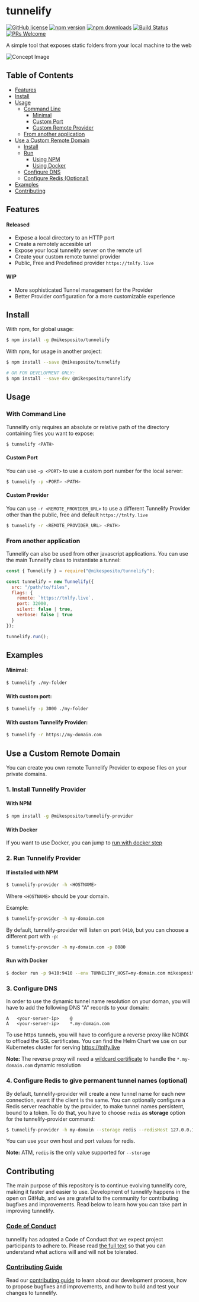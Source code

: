 # tunnelify

[![GitHub license](https://img.shields.io/badge/license-MIT-blue.svg)](https://github.com/mikesposito/tunnelify/blob/master/LICENSE)
[![npm version](https://img.shields.io/npm/v/@mikesposito/tunnelify.svg?style=flat)](https://www.npmjs.com/package/@mikesposito/tunnelify)
[![npm downloads](https://img.shields.io/npm/dm/@mikesposito/tunnelify.svg?style=flat-square)](http://npm-stat.com/charts.html?package=@mikesposito/tunnelify)
[![Build Status](https://www.travis-ci.com/mikesposito/tunnelify.svg?branch=master)](https://www.travis-ci.com/mikesposito/tunnelify) [![PRs Welcome](https://img.shields.io/badge/PRs-welcome-brightgreen.svg)](https://github.com/mikesposito/tunnelify/blob/master/CONTRIBUTING.md)

A simple tool that exposes static folders from your local machine to the web

![Concept Image](https://tunnelify.s3.eu-west-1.amazonaws.com/concept.png)

## Table of Contents

- [Features](#features)
- [Install](#install)
- [Usage](#usage)
  - [Command Line](#with-command-line)
    - [Minimal](#minimal)
    - [Custom Port](#custom-port)
    - [Custom Remote Provider](#custom-provider)
  - [From another application](#from-another-application)
- [Use a Custom Remote Domain](#use-a-custom-remote-domain)
  - [Install](#1-install-tunnelify-provider)
  - [Run](#2-run-tunnelify-provider)
    - [Using NPM](#if-installed-with-npm)
    - [Using Docker](#run-with-docker)
  - [Configure DNS](#3-configure-dns)
  - [Configure Redis (Optional)](#4-configure-redis-to-give-permanent-tunnel-names-optional)
- [Examples](#examples)
- [Contributing](#contributing)

## Features

#### Released

- Expose a local directory to an HTTP port
- Create a remotely accesible url
- Expose your local tunnelify server on the remote url
- Create your custom remote tunnel provider
- Public, Free and Predefined provider `https://tnlfy.live`

#### WIP

- More sophisticated Tunnel management for the Provider
- Better Provider configuration for a more customizable experience


## Install

With npm, for global usage:

```bash
$ npm install -g @mikesposito/tunnelify
```

With npm, for usage in another project:

```bash
$ npm install --save @mikesposito/tunnelify

# OR FOR DEVELOPMENT ONLY:
$ npm install --save-dev @mikesposito/tunnelify
```

## Usage

### With Command Line

Tunnelify only requires an absolute or relative path of the directory containing files you want to expose:

```bash
$ tunnelify <PATH>
```

#### Custom Port

You can use `-p <PORT>` to use a custom port number for the local server:

```bash
$ tunnelify -p <PORT> <PATH>
```

#### Custom Provider

You can use `-r <REMOTE_PROVIDER_URL>` to use a different Tunnelify Provider other than the public, free and default `https://tnlfy.live`

```bash
$ tunnelify -r <REMOTE_PROVIDER_URL> <PATH>
```

### From another application

Tunnelify can also be used from other javascript applications.
You can use the main Tunnelify class to instantiate a tunnel:

```javascript
const { Tunnelify } = require("@mikesposito/tunnelify");

const tunnelify = new Tunnelify({
  src: "/path/to/files",
  flags: {
    remote: `https://tnlfy.live`, 
    port: 32000,
    silent: false | true,
    verbose: false | true
  }
});

tunnelify.run();
```

## Examples

#### Minimal:
```bash
$ tunnelify ./my-folder
```

#### With custom port:
```bash
$ tunnelify -p 3000 ./my-folder
```

#### With custom Tunnelify Provider:
```bash
$ tunnelify -r https://my-domain.com
```

## Use a Custom Remote Domain

You can create you own remote Tunnelify Provider to expose files on your private domains.

### 1. Install Tunnelify Provider

#### With NPM
```bash
$ npm install -g @mikesposito/tunnelify-provider
```

#### With Docker

If you want to use Docker, you can jump to [run with docker step](#with-docker)

### 2. Run Tunnelify Provider

#### If installed with NPM
```bash
$ tunnelify-provider -h <HOSTNAME>
```
Where `<HOSTNAME>` should be your domain.

Example:
```bash
$ tunnelify-provider -h my-domain.com
```

By default, tunnelify-provider will listen on port `9410`, but you can choose a different port with `-p`:

```bash
$ tunnelify-provider -h my-domain.com -p 8080
```

#### Run with Docker
```bash
$ docker run -p 9410:9410 --env TUNNELIFY_HOST=my-domain.com mikesposito/tunnelify-provider
```

### 3. Configure DNS
In order to use the dynamic tunnel name resolution on your doman, you will have to add the following DNS "A" records to your domain:

```
A   <your-server-ip>    @
A   <your-server-ip>    *.my-domain.com
```

To use https tunnels, you will have to configure a reverse proxy like NGINX to offload the SSL certificates.
You can find the Helm Chart we use on our Kubernetes cluster for serving https://tnlfy.live

**Note:** The reverse proxy will need a [wildcard certificate](https://en.wikipedia.org/wiki/Wildcard_certificate) to handle the `*.my-domain.com` dynamic resolution

### 4. Configure Redis to give permanent tunnel names (optional)
By default, tunnelify-provider will create a new tunnel name for each new connection, event if the client is the same.
You can optionally configure a Redis server reachable by the provider, to make tunnel names persistent, bound to a token.
To do that, you have to choose `redis` as **storage** option for the tunnelify-provider command:

```bash
$ tunnelify-provider -h my-domain --storage redis --redisHost 127.0.0.1 --redisPort 6379
```

You can use your own host and port values for redis.

**Note:** ATM, `redis` is the only value supported for `--storage`

## Contributing

The main purpose of this repository is to continue evolving tunnelify core, making it faster and easier to use. Development of tunnelify happens in the open on GitHub, and we are grateful to the community for contributing bugfixes and improvements. Read below to learn how you can take part in improving tunnelify.

### [Code of Conduct](CODE_OF_CONDUCT.md)

tunnelify has adopted a Code of Conduct that we expect project participants to adhere to. Please read [the full text](CODE_OF_CONDUCT.md) so that you can understand what actions will and will not be tolerated.

### [Contributing Guide](CONTRIBUTING.md)

Read our [contributing guide](CONTRIBUTING.md) to learn about our development process, how to propose bugfixes and improvements, and how to build and test your changes to tunnelify.
